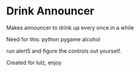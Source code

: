 # Drink Announcer
 Makes announcer to drink up every once in a while

Need for this:
    python
    pygame
    alcohol

run alert5 and figure the controls out yourself.

Created for lulz, enjoy